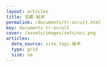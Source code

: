 ```yaml
---
layout: articles
title: 宝藏-秘术
permalink: /documents/tr-occult.html
key: documents-tr-occult
cover: /assets/images/sets/occ.png
articles:
  data_source: site.tags.秘术
  type: grid
  size: sm
---
```


